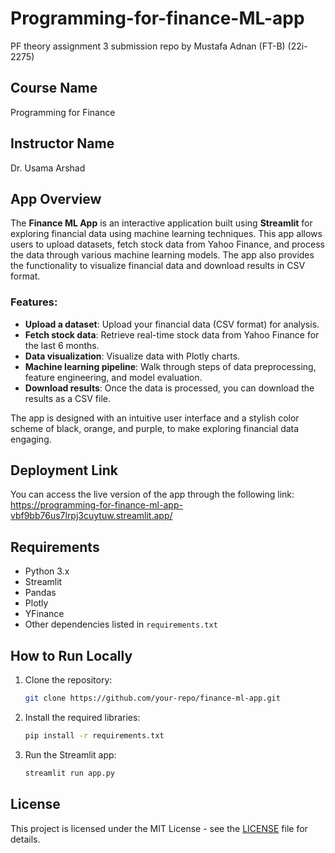 # Programming-for-finance-ML-app
PF theory assignment 3 submission repo by Mustafa Adnan (FT-B) (22i-2275) 
## Course Name
Programming for Finance

## Instructor Name
Dr. Usama Arshad

## App Overview
The **Finance ML App** is an interactive application built using **Streamlit** for exploring financial data using machine learning techniques. This app allows users to upload datasets, fetch stock data from Yahoo Finance, and process the data through various machine learning models. The app also provides the functionality to visualize financial data and download results in CSV format.

### Features:
- **Upload a dataset**: Upload your financial data (CSV format) for analysis.
- **Fetch stock data**: Retrieve real-time stock data from Yahoo Finance for the last 6 months.
- **Data visualization**: Visualize data with Plotly charts.
- **Machine learning pipeline**: Walk through steps of data preprocessing, feature engineering, and model evaluation.
- **Download results**: Once the data is processed, you can download the results as a CSV file.

The app is designed with an intuitive user interface and a stylish color scheme of black, orange, and purple, to make exploring financial data engaging.

## Deployment Link
You can access the live version of the app through the following link:
https://programming-for-finance-ml-app-vbf9bb76us7lrpj3cuytuw.streamlit.app/

## Requirements

- Python 3.x
- Streamlit
- Pandas
- Plotly
- YFinance
- Other dependencies listed in `requirements.txt`

## How to Run Locally

1. Clone the repository:
    ```bash
    git clone https://github.com/your-repo/finance-ml-app.git
    ```
2. Install the required libraries:
    ```bash
    pip install -r requirements.txt
    ```
3. Run the Streamlit app:
    ```bash
    streamlit run app.py
    ```

## License

This project is licensed under the MIT License - see the [LICENSE](LICENSE) file for details.
